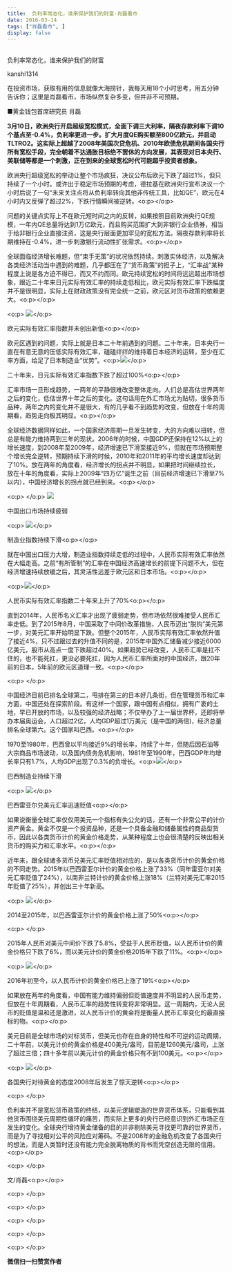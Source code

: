 ```yaml
---
title:  负利率常态化，谁来保护我们的财富-肖磊看市
date: 2016-03-14
tags: ["肖磊看市", ]
display: false
---
```



## 



负利率常态化，谁来保护我们的财富




kanshi1314




在投资市场，获取有用的信息就像大海捞针，我每天用18个小时思考，用五分钟告诉你；这里是肖磊看市，市场纵然复杂多变，但并非不可预期。


■黄金钱包首席研究员 肖磊



**3月10日，欧洲央行开启超级宽松模式，全面下调三大利率，隔夜存款利率下调10个基点至-0.4%，负利率更进一步。扩大月度QE购买额至800亿欧元，并启动TLTRO2。这实际上超越了2008年美国次贷危机、2010年欧债危机期间各国央行所有宽松手段，完全朝着不达通胀目标绝不罢休的方向发展，其表现对日本央行、美联储等都是一个刺激，正在到来的全球宽松时代可能超乎投资者想象。**









欧洲央行超级宽松的举动让整个市场疯狂，决议公布后欧元下跌了超过1%，但只持续了一个小时。或许出于稳定市场预期的考虑，德拉基在欧洲央行宣布决议一个小时后说了一句“未来关注点将从负利率转向其他非传统工具，比如QE”，欧元在4小时内又反弹了超过2%，下跌行情瞬间被逆转。<o:p></o:p>

问题的关键点实际上不在欧元短时间之内的反转，如果按照目前欧洲央行QE规模，一年内QE总量将达到1万亿欧元，而且购买范围扩大到非银行企业债券，相当于给非银行企业直接注资，这是央行层面更加罕见的宽松方法。隔夜存款利率将长期维持在-0.4%，进一步刺激银行流动性扩张需求。<o:p></o:p>

全球面临经济增长难题，但“束手无策”的状况依然持续。刺激实体经济，以及解决各类经济活动当中遇到的难题，几乎都压在了“货币政策”的担子上，“汇率战”某种程度上说是各方迫不得已，而又不约而同。欧元持续宽松的时间将远远超出市场想象，跟近二十年来日元实际有效汇率的持续走低相比，欧元实际有效汇率下跌幅度并不是很明显，实际上在财政政策没有完全统一之前，欧元区对货币政策的依赖更大。<o:p></o:p>

<o:p>&nbsp;<img data-s="300,640" data-type="png" src="http://mmbiz.qpic.cn/mmbiz/rIYcHn0KrPQq88jiaNccictEun4DuuoNTOUbadT8ByJiaamKSnEQ3YRKQbic3iaibc6r3DheJEuYiahxuDtjBY477ToMQ/0?wx_fmt=png" data-ratio="0.5629496402877698" data-w=""/></o:p>

欧元实际有效汇率指数并未创出新低<o:p></o:p>



欧元区遇到的问题，实际上就是日本二十年前遇到的问题。二十年来，日本央行一直在有意无意的压低实际有效汇率，磕磕绊绊的维持着日本经济的运转，至少在汇率方面，给足了日本制造业“优势”。<o:p><img data-s="300,640" data-type="png" src="http://mmbiz.qpic.cn/mmbiz/rIYcHn0KrPQq88jiaNccictEun4DuuoNTOQib7J6ZW6ibewibeias1rsSNHFlTS0bdbAhiaPxpWYAalRS6kWAsgKRatmA/0?wx_fmt=png" data-ratio="0.5629496402877698" data-w=""/></o:p>

二十年来，日元实际有效汇率指数下跌了超过100%<o:p></o:p>



汇率市场一旦形成趋势，一两年的平静很难改变整体走向。人们总是高估世界两年之后的变化，低估世界十年之后的变化。这句话用在外汇市场尤为贴切，很多货币品种，两年之内的变化并不是很大，有的几乎看不到趋势的改变，但放在十年的周期看，趋势走向极其明显。<o:p></o:p>

全球经济数据同样如此，一个国家经济周期一旦发生转变，大的方向难以扭转，但总是有能力维持两到三年的现状。2006年的时候，中国GDP还保持在12%以上的增长速度，到2008年至2009年，经济增速已下滑至接近9%，但就在市场预期整个增长完全逆转，预期持续下滑的时候，2010年和2011年的平均增长速度却达到了10%。放在两年的角度看，经济增长的拐点并不明显，如果把时间继续拉长，放在十年的角度看，实际上2009年“四万亿”诞生之前（目前经济增速已下滑至7%以内），中国经济增长的拐点就已经到来。<o:p></o:p>

<o:p>&nbsp;</o:p>&nbsp;<img data-s="300,640" data-type="png" src="http://mmbiz.qpic.cn/mmbiz/rIYcHn0KrPQq88jiaNccictEun4DuuoNTOBlO7BiaLLvstkXyIHB9sJjZNjG5VhWn3MnhMS4N17ibqsjHZGEvqtnIQ/0?wx_fmt=png" data-ratio="0.5611510791366906" data-w="" style="font-family: 宋体; text-align: center; text-indent: 21pt; line-height: 1.6;"/>

中国出口市场持续疲弱

<o:p>&nbsp;<img data-s="300,640" data-type="png" src="http://mmbiz.qpic.cn/mmbiz/rIYcHn0KrPQq88jiaNccictEun4DuuoNTOUmCnwLhS1oT0nickaIunicnnRSuaL5XricX9pSEEyqj8Seib7cpAcicISqQ/0?wx_fmt=png" data-ratio="0.5629496402877698" data-w=""/></o:p>

制造业指数持续下滑<o:p></o:p>



就在中国出口压力大增，制造业指数持续走低的过程中，人民币实际有效汇率依然在大幅走高。之前“有所管制”的汇率在中国经济高速增长的前提下问题不大，但在经济增速持续放缓之后，其灵活性远差于欧元区和日本市场。<o:p></o:p>

<o:p><img data-s="300,640" data-type="png" src="http://mmbiz.qpic.cn/mmbiz/rIYcHn0KrPQq88jiaNccictEun4DuuoNTO9JTP1OR8Z7cCmqF8MQxKmlTzuPgZXmBGX57jc5CEqHDG7v66WoOYng/0?wx_fmt=png" data-ratio="0.5629496402877698" data-w=""/></o:p>

人民币实际有效汇率指数二十年来上升了70%<o:p></o:p>



直到2014年，人民币名义汇率才出现了疲弱走势，但市场依然很难接受人民币汇率走低。到了2015年8月，中国采取了中间价改革措施，人民币迈出“脱钩”美元第一步，对美元汇率开始明显下跌。但整个2015年，人民币实际有效汇率依然升值了接近4%，只不过跟过去的升值不同的是，2015年中国外汇储备减少接近6000亿美元，股市从高点一度下跌超过40%。如果趋势已经改变，人民币汇率是扛不住的，也不能死扛，更没必要死扛，因为人民币汇率所面对的中国经济，跟20年前的日本，5年前的欧元区道理一致。<o:p></o:p>

<o:p>&nbsp;</o:p>





中国经济目前已排名全球第二，甩排在第三的日本好几条街，但在管理货币和汇率方面，中国还处在探索阶段。有这样一个国家，跟中国有点相似，拥有广袤的土地，早已开放的市场，以及较强的经济战略；不仅举办了上一届世界杯，还即将举办本届奥运会，人口超过2亿，人均GDP超过1万美元（是中国的两倍)，经济总量排名全球第六。这个国家叫巴西。<o:p></o:p>

1970至1980年，巴西曾以平均接近9%的增长率，持续了十年，但随后因石油等大宗商品市场波动，以及国内债务危机影响，1981年至1990年，巴西GDP年均增长率只有1.7%，人均GDP出现了0.3%的负增长。<o:p><img data-s="300,640" data-type="png" src="http://mmbiz.qpic.cn/mmbiz/rIYcHn0KrPQq88jiaNccictEun4DuuoNTOFaJOLztubLSD1LAD95HiaVIaAyeyq2hhnDqic3gZjymA28EWCFWRibO2A/0?wx_fmt=png" data-ratio="0.564748201438849" data-w=""/></o:p>

巴西制造业持续下滑

<o:p>&nbsp;<img data-s="300,640" data-type="png" src="http://mmbiz.qpic.cn/mmbiz/rIYcHn0KrPQq88jiaNccictEun4DuuoNTODmCpR2cJR2ggfPEX9BTMBBWh2k7RUSSbeSdkZ5eCH51efL7KbicQ3vQ/0?wx_fmt=png" data-ratio="0.5683453237410072" data-w=""/></o:p>

巴西雷亚尔兑美元汇率迅速贬值<o:p></o:p>



如果说衡量全球汇率仅仅用美元一个指标有失公允的话，还有一个非常公平的计价资产黄金。黄金不仅是一个投资品种，还是一个具备金融和储备属性的商品型货币，因此以各类货币计价的黄金价格走势，从某种程度上也会很清楚的反映出相关货币的购买力和汇率水平。<o:p></o:p>









近年来，跟全球诸多货币兑美元汇率贬值相对应的，是以各类货币计价的黄金价格的不同走势。2015年以巴西雷亚尔计价的黄金价格上涨了33%（同年雷亚尔对美元汇率贬值了24%），以南非兰特计价的黄金价格上涨18%（兰特对美元汇率2015年贬值了25%），并创出三十年新高。&nbsp;

<o:p>&nbsp;<img data-s="300,640" data-type="png" src="http://mmbiz.qpic.cn/mmbiz/rIYcHn0KrPQq88jiaNccictEun4DuuoNTOzNBABIgFDdS7JNicuDvdtqicRRsc2Axr4diaFWc8wiaR2B9Dmuu5zRVVIA/0?wx_fmt=png" data-ratio="0.6215722120658135" data-w="547"/></o:p>

2014至2015年，以巴西雷亚尔计价的黄金价格上涨了50%<o:p></o:p>

<o:p>&nbsp;</o:p>

2015年人民币对美元中间价下跌了5.8%，受益于人民币贬值，以人民币计价的黄金价格只下跌了6%，而以美元计价的黄金价格2015年下跌了11%。<o:p></o:p>

<o:p>&nbsp;<img data-s="300,640" data-type="png" src="http://mmbiz.qpic.cn/mmbiz/rIYcHn0KrPQq88jiaNccictEun4DuuoNTOYCG4mO6c3XBKgeCdFSKlG9JtAExd9gXvQLP2K8sptIHYnx12y6skwg/0?wx_fmt=png" data-ratio="0.564748201438849" data-w=""/></o:p>

2016年初至今，以人民币计价的黄金价格已上涨了19%<o:p></o:p>



如果放在两年的角度看，中国有能力维持偏弱但贬值速度并不明显的人民币走势，但放在十年周期看，人民币汇率的趋势性转变将非常明显。这一周期内，无论人民币的贬值是温和还是激进，以人民币计价的黄金将是衡量人民币汇率变化的最直接标的物。<o:p></o:p>

美元目前是全球市场的对标货币，但美元也存在自身的特性和不可逆的运动周期，二十年前，以美元计价的黄金价格是400美元/盎司，目前是1260美元/盎司，上涨了超过三倍；四十多年前以美元计价的黄金价格只有不到100美元。<o:p></o:p>

<o:p>&nbsp;<img data-s="300,640" data-type="png" src="http://mmbiz.qpic.cn/mmbiz/rIYcHn0KrPQq88jiaNccictEun4DuuoNTOg4gBf22ZPiaVchhenf1XHHscfdrVYAnSyVXRVWRUPDFcZHywXwxHWMA/0?wx_fmt=png" data-ratio="0.5629496402877698" data-w=""/></o:p>

各国央行对待黄金的态度2008年后发生了惊天逆转<o:p></o:p>

<o:p>&nbsp;</o:p>

负利率并不是宽松货币政策的终结，以美元逻辑塑造的世界货币体系，只能看到其他货币围绕美元周期性循环的痛苦，而实际上更多的央行已经意识到外汇市场正在发生的变化。全球央行增持黄金储备的目的并非剔除美元寻找更可靠的世界货币，而是为了寻找相对公平的风险应对筹码。不是2008年的金融危机改变了各国央行的想法，而是人类暂时还没有能力完全脱离物质的背书而凭空创造无限的信用。<o:p></o:p>

<o:p>&nbsp;</o:p>

文/肖磊<o:p></o:p>

<o:p>&nbsp;</o:p>

<o:p>&nbsp;</o:p>

<o:p>&nbsp;</o:p>

<o:p>&nbsp;</o:p>

<o:p>&nbsp;</o:p>




**微信扫一扫赞赏作者**